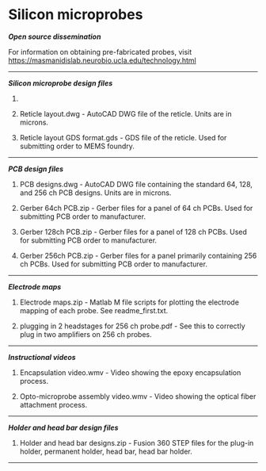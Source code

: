 # Silicon microprobes

***Open source dissemination***

For information on obtaining pre-fabricated probes, visit https://masmanidislab.neurobio.ucla.edu/technology.html

*******************************

***Silicon microprobe design files***

1.

2.  Reticle layout.dwg        - AutoCAD DWG file of the reticle.  Units are in microns.

3.  Reticle layout GDS format.gds      - GDS file of the reticle.  Used for submitting order to MEMS foundry.

*************************************

***PCB design files***

1. PCB designs.dwg             - AutoCAD DWG file containing the standard 64, 128, and 256 ch PCB designs.  Units are in microns.

2. Gerber 64ch PCB.zip         - Gerber files for a panel of 64 ch PCBs.  Used for submitting PCB order to manufacturer.

3. Gerber 128ch PCB.zip         - Gerber files for a panel of 128 ch PCBs.  Used for submitting PCB order to manufacturer.

4. Gerber 256ch PCB.zip         - Gerber files for a panel primarily containing 256 ch PCBs.  Used for submitting PCB order to manufacturer.

**********************


***Electrode maps***

1.  Electrode maps.zip      - Matlab M file scripts for plotting the electrode mapping of each probe.  See readme_first.txt.

2.  plugging in 2 headstages for 256 ch probe.pdf    - See this to correctly plug in two amplifiers on 256 ch probes.

********************


***Instructional videos***

1.  Encapsulation video.wmv      - Video showing the epoxy encapsulation process.

2.  Opto-microprobe assembly video.wmv    - Video showing the optical fiber attachment process.

**************************



***Holder and head bar design files***

1.  Holder and head bar designs.zip    - Fusion 360 STEP files for the plug-in holder, permanent holder, head bar, head bar holder.

**************************************
